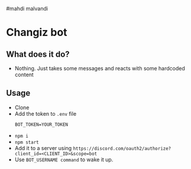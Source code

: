 #mahdi malvandi
# Changiz bot

## What does it do?
- Nothing. Just takes some messages and reacts with some hardcoded content

## Usage
- Clone
- Add the token to `.env` file    
    ```
    BOT_TOKEN=YOUR_TOKEN
    ```
- `npm i`
- `npm start`
- Add it to a server using `https://discord.com/oauth2/authorize?client_id=<CLIENT_ID>&scope=bot`
- Use `BOT_USERNAME command` to wake it up.
